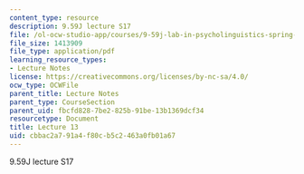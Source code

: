 ```yaml
---
content_type: resource
description: 9.59J lecture S17
file: /ol-ocw-studio-app/courses/9-59j-lab-in-psycholinguistics-spring-2017/cbbac2a791a4f80cb5c2463a0fb01a67_MIT9_59jS17_lec13.pdf
file_size: 1413909
file_type: application/pdf
learning_resource_types:
- Lecture Notes
license: https://creativecommons.org/licenses/by-nc-sa/4.0/
ocw_type: OCWFile
parent_title: Lecture Notes
parent_type: CourseSection
parent_uid: fbcfd828-7be2-825b-91be-13b1369dcf34
resourcetype: Document
title: Lecture 13
uid: cbbac2a7-91a4-f80c-b5c2-463a0fb01a67
---
```

9.59J lecture S17